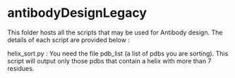 # antibodyDesignLegacy
This folder hosts all the scripts that may be used for Antibody design.
The details of each script are provided below :

helix_sort.py : You need the file pdb_list (a list of pdbs you are sorting). This script will output only those pdbs that contain a helix with more than 7 residues.
